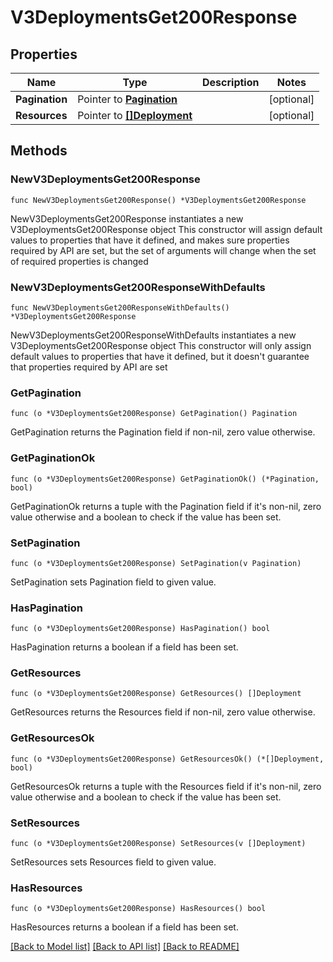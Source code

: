 # V3DeploymentsGet200Response

## Properties

Name | Type | Description | Notes
------------ | ------------- | ------------- | -------------
**Pagination** | Pointer to [**Pagination**](Pagination.md) |  | [optional] 
**Resources** | Pointer to [**[]Deployment**](Deployment.md) |  | [optional] 

## Methods

### NewV3DeploymentsGet200Response

`func NewV3DeploymentsGet200Response() *V3DeploymentsGet200Response`

NewV3DeploymentsGet200Response instantiates a new V3DeploymentsGet200Response object
This constructor will assign default values to properties that have it defined,
and makes sure properties required by API are set, but the set of arguments
will change when the set of required properties is changed

### NewV3DeploymentsGet200ResponseWithDefaults

`func NewV3DeploymentsGet200ResponseWithDefaults() *V3DeploymentsGet200Response`

NewV3DeploymentsGet200ResponseWithDefaults instantiates a new V3DeploymentsGet200Response object
This constructor will only assign default values to properties that have it defined,
but it doesn't guarantee that properties required by API are set

### GetPagination

`func (o *V3DeploymentsGet200Response) GetPagination() Pagination`

GetPagination returns the Pagination field if non-nil, zero value otherwise.

### GetPaginationOk

`func (o *V3DeploymentsGet200Response) GetPaginationOk() (*Pagination, bool)`

GetPaginationOk returns a tuple with the Pagination field if it's non-nil, zero value otherwise
and a boolean to check if the value has been set.

### SetPagination

`func (o *V3DeploymentsGet200Response) SetPagination(v Pagination)`

SetPagination sets Pagination field to given value.

### HasPagination

`func (o *V3DeploymentsGet200Response) HasPagination() bool`

HasPagination returns a boolean if a field has been set.

### GetResources

`func (o *V3DeploymentsGet200Response) GetResources() []Deployment`

GetResources returns the Resources field if non-nil, zero value otherwise.

### GetResourcesOk

`func (o *V3DeploymentsGet200Response) GetResourcesOk() (*[]Deployment, bool)`

GetResourcesOk returns a tuple with the Resources field if it's non-nil, zero value otherwise
and a boolean to check if the value has been set.

### SetResources

`func (o *V3DeploymentsGet200Response) SetResources(v []Deployment)`

SetResources sets Resources field to given value.

### HasResources

`func (o *V3DeploymentsGet200Response) HasResources() bool`

HasResources returns a boolean if a field has been set.


[[Back to Model list]](../README.md#documentation-for-models) [[Back to API list]](../README.md#documentation-for-api-endpoints) [[Back to README]](../README.md)


